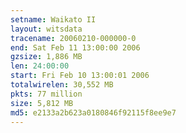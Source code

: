 ```yaml
---
setname: Waikato II
layout: witsdata
tracename: 20060210-000000-0
end: Sat Feb 11 13:00:00 2006
gzsize: 1,886 MB
len: 24:00:00
start: Fri Feb 10 13:00:01 2006
totalwirelen: 30,552 MB
pkts: 77 million
size: 5,812 MB
md5: e2133a2b623a0180846f92115f8ee9e7
---
```

